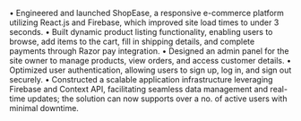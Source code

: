 • Engineered and launched ShopEase, a responsive e-commerce platform utilizing React.js and Firebase, which improved site load times to under 3 seconds.
• Built dynamic product listing functionality, enabling users to browse, add items to the cart, fill in shipping details, and complete payments through Razor pay integration.
• Designed an admin panel for the site owner to manage products, view orders, and access customer details.
• Optimized user authentication, allowing users to sign up, log in, and sign out securely.
• Constructed a scalable application infrastructure leveraging Firebase and Context API, facilitating seamless data management and real-time updates; the solution can now supports over a no. of active users with minimal downtime.
